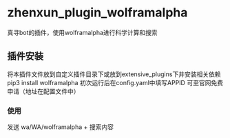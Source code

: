 # zhenxun_plugin_wolframalpha
真寻bot的插件，使用wolframalpha进行科学计算和搜索
## 插件安装
将本插件文件放到自定义插件目录下或放到extensive_plugins下并安装相关依赖pip3 install wolframalpha
初次运行后在config.yaml中填写APPID 可至官网免费申请（地址在配置文件中）
### 使用
发送 wa/WA/wolframalpha + 搜索内容
